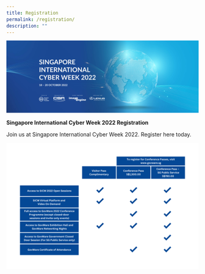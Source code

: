 ```yaml
---
title: Registration
permalink: /registration/
description: ""
---
```

![](/images/SICW%20Website%20banner.jpg)

**Singapore International Cyber Week 2022 Registration**

Join us at Singapore International Cyber Week 2022. Register here today. <a href="https://www.gevme.com/39531055/registration/buy?promotion-code=Visitors_Tix&tickets[140043]=1" target="_blank"></a>

![](/images/2022%20SICW%20Passes.png)
